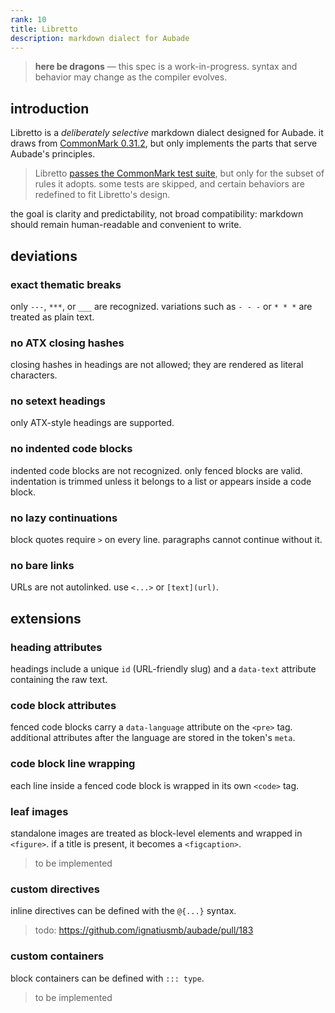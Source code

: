 ```yaml
---
rank: 10
title: Libretto
description: markdown dialect for Aubade
---
```


> **here be dragons** — this spec is a work-in-progress. syntax and behavior may change as the compiler evolves.

## introduction

Libretto is a _deliberately selective_ markdown dialect designed for Aubade. it draws from [CommonMark 0.31.2](https://spec.commonmark.org/0.31.2/), but only implements the parts that serve Aubade's principles.

> Libretto [passes the CommonMark test suite](https://github.com/ignatiusmb/aubade/blob/master/workspace/aubade/src/artisan/markdown/example.spec.ts), but only for the subset of rules it adopts. some tests are skipped, and certain behaviors are redefined to fit Libretto's design.

the goal is clarity and predictability, not broad compatibility: markdown should remain human-readable and convenient to write.

## deviations

### exact thematic breaks

only `---`, `***`, or `___` are recognized. variations such as `- - -` or `* * *` are treated as plain text.

### no ATX closing hashes

closing hashes in headings are not allowed; they are rendered as literal characters.

### no setext headings

only ATX-style headings are supported.

### no indented code blocks

indented code blocks are not recognized. only fenced blocks are valid. indentation is trimmed unless it belongs to a list or appears inside a code block.

### no lazy continuations

block quotes require `>` on every line. paragraphs cannot continue without it.

### no bare links

URLs are not autolinked. use `<...>` or `[text](url)`.

## extensions

### heading attributes

headings include a unique `id` (URL-friendly slug) and a `data-text` attribute containing the raw text.

### code block attributes

fenced code blocks carry a `data-language` attribute on the `<pre>` tag. additional attributes after the language are stored in the token's `meta`.

### code block line wrapping

each line inside a fenced code block is wrapped in its own `<code>` tag.

### leaf images

standalone images are treated as block-level elements and wrapped in `<figure>`. if a title is present, it becomes a `<figcaption>`.

> to be implemented

### custom directives

inline directives can be defined with the `@{...}` syntax.

> todo: <https://github.com/ignatiusmb/aubade/pull/183>

### custom containers

block containers can be defined with `::: type`.

> to be implemented
